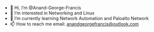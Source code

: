 - 👋 Hi, I’m @Anand-George-Francis
- 👀 I’m interested in Networking and Linux
- 🌱 I’m currently learning Network Automation and Paloalto Network
- 📫 How to reach me email: anandgeorgefrancis@outlook.com

<!---
Anand-George-Francis/Anand-George-Francis is a ✨ special ✨ repository because its `README.md` (this file) appears on your GitHub profile.
You can click the Preview link to take a look at your changes.
--->
